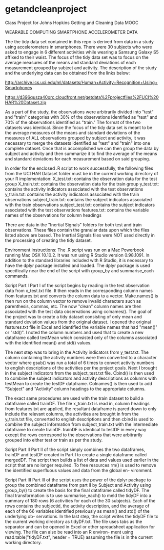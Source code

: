 # getandcleanproject
Class Project for Johns Hopkins Getting and Cleaning Data MOOC

WEARABLE COMPUTING SMARTPHONE ACCELEROMETER DATA


The the tidy data set contained in this repo is derived from data in a study using
accelerometers in smartphones. There were 30 subjects who were asked to engage in 6
different activities while wearing a Samsung Galaxy S5 affixed to their waist. The focus
of the tidy data set was to focus on the average measures of the means and standard
deviations of each measurement grouped by subject and activity. The description of the
study and the underlying data can be obtained from the links below:

http://archive.ics.uci.edu/ml/datasets/Human+Activity+Recognition+Using+Smartphones

https://d396qusza40orc.cloudfront.net/getdata%2Fprojectfiles%2FUCI%20HAR%20Dataset.zip

As a part of the study, the observations were arbitrarily divided into "test" and
"train" categories with 30% of the observations identified as "test" and 70% of the
observations identified as "train." The format of the two datasets was identical. Since 
the focus of the tidy data set is meant to be the average measures of the means and
standard deviations of the measures of ALL observations grouped by subject and activity,
it was necessary to merge the datasets identified as "test" and "train" into one
complete dataset. Once that is accomplished we can then group the data by subject and
activity and then summarize it to find the average of the means and standard deviations
for each measurement based on said grouping.

In order for the enclosed .R script to work successfully, the following files from the
UCI HAR Dataset folder must be in the current working directory of your R implementation:
X_test.txt:			contains the observation data for the test group
X_train.txt:		contains the observation data for the train group
y_test.txt:			contains the activity indicators associated with the test observations
y_train.txt:		contains the activity indicators associated with the train observations
subject_train.txt:	contains the subject indicators associated with the train observations
subject_test.txt:	contains the subject indicators associated with the test observations
features.txt:		contains the variable names of the observations for column headings

There are data in the "Inertial Signals" folders for both test and train observations.
These files contain the granular data upon which the files listed above are based.
The Inertial Signals files were NOT used directly in the processing of creating the tidy
dataset.

Environment instructions:
The .R script was run on a Mac Powerbook running Mac OSX 10.10.2. It was run using R
Studio version 0.98.1091. In addition to the standard libraries included with R Studio,
it is necessary to have the dplyr package installed and loaded. The dplyr package is used
specifically near the end of the script with group_by and summarise_each commands. 

Script Part I
Part I of the script begins by reading in the test observation data from x_test.txt
file. It then reads in the corresponding column names from features.txt and converts the
column data to a vector. Make.names() is then run on the column vector to remove invalid
characters such as parenthesis, commas, etc. The now "clean" column names are then
associated with the test data observations using colnames(). The goal of the project was
to create a tidy dataset consisting of only mean and standard deviation values from the
original dataset. I opened the original features.txt file in Excel and identified the
variable names that had "mean()" or "std()". I noted the column numbers and used that to
create a new dataframe called testMean which consisted only of the columns associated with
the identified mean() and std() values. 

The next step was to bring in the Activity indicators from y_test.txt. The column
containing the activity numbers were then converted to a character vector where gsub() was
run a total of 6 times to convert activity numbers to english descriptions of the
activities per the project goals. Next I brought in the subject indicators from the
subject_test.txt file. Cbind() is then used to combine the subject indicators and activity
descriptions as columns with testMean to create the testDF dataframe. Colnames() is then used to add
"Subject" and "Activity" column headings to the appropriate columns. 

The exact same procedures are used with the train dataset to build a dataframe called
trainDF. The file x_train.txt is read in, column headings from features.txt are applied,
the resultant dataframe is pared down to only include the relevant columns, the activities
are brought in from the y_train.txt file, converted to english descriptions and then cbind
is used to combine the subject information from subject_train.txt with the intermediate
dataframe to create trainDF. trainDF is identical to testDF in every way except the rows
correspond to the observations that were arbitrarily grouped into either test or train as
per the study.

Script Part II
Part II of the script simply combines the two dataframes, trainDF and testDF created
in Part I to create a single dataframe called mergedDF. The script then builds a list of
data and values used earlier in the script that are no longer required. To free resources
rm() is used to remove the identified superfluous values and data from the global en-
vironment.

Script Part III
Part III of the script uses the power of the dplyr package to group the combined
dataframe from part II by Subject and Activity using group_by() to create the basis for
the final dataframe called tidyDF. The final transformation is to use summarise_each()
to meld the tidyDF into a summary of 180 rows (6 activities for each of the 30 subjects).
Each of the rows contains the subjectid, the activity description, and the average of each
of the 66 variables identified previously as mean() and std() of the underlying ob-
servations. In the last step, the script writes the tidyDF file to the current working
directory as tidyDF.txt. The file uses tabs as the separator and can be opened in Excel
or other spreadsheet application for viewing. The file can also be read into an R environ-
ment using read.table("tidyDF.txt", header = TRUE) assuming the file is in the current
working directory.